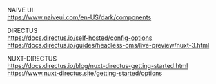 NAIVE UI  
https://www.naiveui.com/en-US/dark/components

DIRECTUS  
https://docs.directus.io/self-hosted/config-options  
https://docs.directus.io/guides/headless-cms/live-preview/nuxt-3.html

NUXT-DIRECTUS  
https://docs.directus.io/blog/nuxt-directus-getting-started.html  
https://www.nuxt-directus.site/getting-started/options
